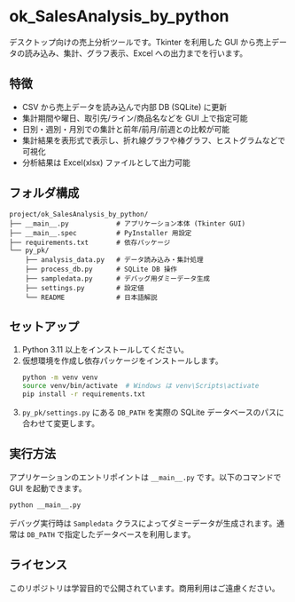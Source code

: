 # ok_SalesAnalysis_by_python

デスクトップ向けの売上分析ツールです。Tkinter を利用した GUI から売上データの読み込み、集計、グラフ表示、Excel への出力までを行います。

## 特徴
- CSV から売上データを読み込んで内部 DB (SQLite) に更新
- 集計期間や曜日、取引先/ライン/商品名などを GUI 上で指定可能
- 日別・週別・月別での集計と前年/前月/前週との比較が可能
- 集計結果を表形式で表示し、折れ線グラフや棒グラフ、ヒストグラムなどで可視化
- 分析結果は Excel(xlsx) ファイルとして出力可能

## フォルダ構成
```
project/ok_SalesAnalysis_by_python/
├── __main__.py            # アプリケーション本体 (Tkinter GUI)
├── __main__.spec          # PyInstaller 用設定
├── requirements.txt       # 依存パッケージ
└── py_pk/
    ├── analysis_data.py   # データ読み込み・集計処理
    ├── process_db.py      # SQLite DB 操作
    ├── sampledata.py      # デバッグ用ダミーデータ生成
    ├── settings.py        # 設定値
    └── README             # 日本語解説
```

## セットアップ
1. Python 3.11 以上をインストールしてください。
2. 仮想環境を作成し依存パッケージをインストールします。
   ```bash
   python -m venv venv
   source venv/bin/activate  # Windows は venv\Scripts\activate
   pip install -r requirements.txt
   ```
3. `py_pk/settings.py` にある `DB_PATH` を実際の SQLite データベースのパスに合わせて変更します。

## 実行方法
アプリケーションのエントリポイントは `__main__.py` です。以下のコマンドで GUI を起動できます。
```bash
python __main__.py
```
デバッグ実行時は `Sampledata` クラスによってダミーデータが生成されます。通常は `DB_PATH` で指定したデータベースを利用します。

## ライセンス
このリポジトリは学習目的で公開されています。商用利用はご遠慮ください。
